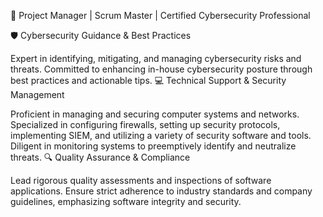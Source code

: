 🌟 Project Manager | Scrum Master | Certified Cybersecurity Professional

🛡️ Cybersecurity Guidance & Best Practices

Expert in identifying, mitigating, and managing cybersecurity risks and threats.
Committed to enhancing in-house cybersecurity posture through best practices and actionable tips.
💻 Technical Support & Security Management

Proficient in managing and securing computer systems and networks.
Specialized in configuring firewalls, setting up security protocols, implementing SIEM, and utilizing a variety of security software and tools.
Diligent in monitoring systems to preemptively identify and neutralize threats.
🔍 Quality Assurance & Compliance

Lead rigorous quality assessments and inspections of software applications.
Ensure strict adherence to industry standards and company guidelines, emphasizing software integrity and security.
